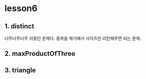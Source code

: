 # lesson6

## 1. distinct

너무너무너무 쉬웠던 문제다. 중복을 제거해서 사이즈만 리턴해주면 되는 문제.

## 2. maxProductOfThree

## 3. triangle

